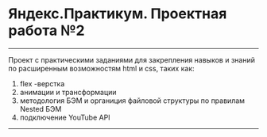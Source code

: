 #  Яндекс.Практикум. Проектная работа №2
--------

Проект с практическими заданиями для закрепления навыков и знаний по расширенным возможностям html и css, таких как:
1. flex -верстка
2. анимации и трансформации
3. методология БЭМ и органиция файловой структуры по правилам Nested БЭМ
4. подключение YouTube API

--------

